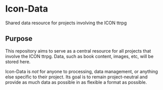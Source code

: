 # Icon-Data

Shared data resource for projects involving the ICON ttrpg

## Purpose

This repository aims to serve as a central resource for all projects that involve the ICON ttrpg. Data, such as book content, images, etc, will be stored here.

Icon-Data is *not* for anyone to processing, data management, or anything else specific to their project. Its goal is to remain project-neutral and provide as much data as possible in as flexible a format as possible.
